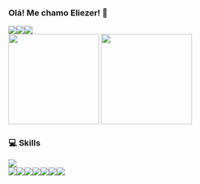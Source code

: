 ### Olá! Me chamo Eliezer! 🤙
<div style="display: inline-flex">
  <img src="https://img.shields.io/badge/sublime_text-%23575757.svg?&style=for-the-badge&logo=sublime-text&logoColor=important">
  <img src="https://img.shields.io/badge/Visual_Studio_Code-0078D4?style=for-the-badge&logo=visual%20studio%20code&logoColor=white">
  <img src="https://img.shields.io/badge/Atom-66595C?style=for-the-badge&logo=Atom&logoColor=white">
</div>
<br>
<div>
  <img height="180em" src="https://github-readme-stats.vercel.app/api?username=eliezer-guimaraes&show_icons=true&theme=github_dark&text_color=AFAFAF"/>
  <img height="180em" src="https://github-readme-stats.vercel.app/api/top-langs/?username=eliezer-guimaraes&layout=compact&langs_count=16&theme=github_dark"/>
</div>


<h3>💻 Skills</h3>
<a href="https://skillicons.dev">
  <img src="https://skillicons.dev/icons?i=python,javascript,bash,php,nodejs,react,mysql,mongodb,flask,express,postman,vscode,html,css" />
  <br>
  <div style="display: inline-flex">
    <img src="https://img.shields.io/badge/Windows-0078D6?style=for-the-badge&logo=windows&logoColor=white">
    <img src="https://img.shields.io/badge/Linux-FCC624?style=for-the-badge&logo=linux&logoColor=black">
    <img src="https://img.shields.io/badge/Netlify-00C7B7?style=for-the-badge&logo=netlify&logoColor=white">
    <img src="https://img.shields.io/badge/Google_Cloud-4285F4?style=for-the-badge&logo=google-cloud&logoColor=white">
    <img src="https://img.shields.io/badge/Figma-F24E1E?style=for-the-badge&logo=figma&logoColor=white">
    <img src="https://img.shields.io/badge/Canva-%2300C4CC.svg?&style=for-the-badge&logo=Canva&logoColor=white">
    <img src="https://img.shields.io/badge/Adobe%20Photoshop-31A8FF?style=for-the-badge&logo=Adobe%20Photoshop&logoColor=black">
  </div>
</a>


